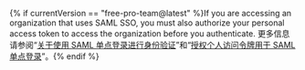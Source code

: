 {% if currentVersion == "free-pro-team@latest" %}If you are accessing an organization that uses SAML SSO, you must also authorize your personal access token to access the organization before you authenticate. 更多信息请参阅“[关于使用 SAML 单点登录进行身份验证](/github/authenticating-to-github/about-authentication-with-saml-single-sign-on)”和“[授权个人访问令牌用于 SAML 单点登录](/github/authenticating-to-github/authorizing-a-personal-access-token-for-use-with-saml-single-sign-on)”。{% endif %}
